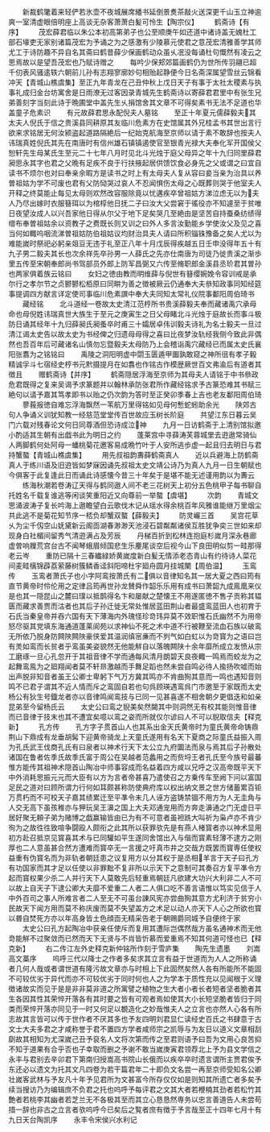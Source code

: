 <!-- { "loadSidebar": true } -->
　　新裁鹤氅着来轻俨若氷壶不夜城展席繙书延倒景煑茶敲火送深更千山玉立神逾爽一室清虚眼倍明座上高谈无杂客萧萧白髪可怜生【陶宗仪】
　　鹤斋诗【有序】
　　茂宏薛君临以朱公本初高第弟子也公至顺庚午如还道中诸诗盖无媿杜工部石壕吏无家别诸篇茂宏为予诵之为之感激有少陵慕元使君之意茂宏清雅善学其师尤工于诗防趣不异自名其斋曰鹤昔薛少保画鹤动众虽乆冺没每诵杜句慨然有凌云之思焉故以是望吾茂宏也乃赋诗赠之
　　每吟少保郏郊篇画鹤仍为世所传羽翮已超千仞表风骚逺轶六朝前儿孙有志翔寥廓妙句相贻起静便今日名斋深属望雪丝云锦看冲天【青城山樵虞集】至正九年青龙在己丑仲秋上戊日天子有事于太社太稷素与执事礼成归金台坊寓舍是日雨潦无过客因录青城先生鹤斋诗以寄薛君君里中有张生兄弟善刻字当刻此诗于晩圃堂中盖先生乆捐馆舍其文章不可得矣素书无法不足道也华盖童子危素识
　　有元故薛君思永配倪夫人墓铭
　　至正十年夏元儒薛毅夫其太夫人倪氏于信之贵溪县同耕原其友临川危素方在史馆属其外兄桂孟书其世出言行欲来求铭居无何汝颍盗起道路隔絶后一纪始克航海至京师以请于素不敢辞也按夫人讳瑞真姓倪氏其先在南唐时有信州雄石镇镇遏使官至银青光禄大夫奉化军开国侯父恕轩先生母某氏生至元二十七年八月时见北斗光烛于庭父母异之年十九归同里薛君昶思永其字也君之父晩有足疾不良于行扶掖起居供馈饮食必身先之父或谓之曰宜自读书不烦尔也对曰奉亲余暇方是读书之时上有太母夫人复从容曰妾当亲为治具以养曽祖姑为学不可废也君有父防恸哭过哀人不忍闻惧伤太母之心既葬则哭于他室夫人开释之终莫能止每见太母则欢然改容服除竟以忧遘疾卒曾祖姑方涕泣虑无以为夫人乃尽出嫁时衣服簮珥以为棺椁他日抚二子曰汝大父尝窘于徭役亦不知遽至于贫唯日夜望汝成人以兴吾家他日得从尔父于地下足矣哭几至絶由是坚苦自持蚕桑纺绩得缯布奉曽祖姑余以资教子之费既长则又训之曰外人多言汝勤能乡学使汝父及见之喜当何如輙呜咽流涕曽祖姑防伯祖姑议均财治具夫人请曰所积锱铢豫备之矣人尤以为难能嵗时祭祀必躬亲爼豆无违于礼至正八年十月戊辰得疾越五日壬申没得年五十有九子男二毅夫其长也次余祥先卒孙男一人薛氏之先亦仕南唐为司徒乃徙贵溪之渐歩里五传至宋朝奉郎尚书驾部员外郎上防军昌弼又六传至脩职郎金溪县丞玠君其曽孙也两家俱着族云铭曰
　　女妇之徳由教而明维薛与倪世有簮缨婉娩令容训戒是承尔行之孝尔节之贞鬰鬰松栢原曰同畊为善之徴被厥云仍通奉大夫叅知政事同知经筵事提调四方献言详定使司事临川危素譔中奉大夫同知太常礼仪院事鄱阳周伯琦书
　　藏经铭
　　北斗道经一卷故太史清江范梈所书贵溪薛毅夫奉而藏诸禹穴承母命也母倪姓讳瑞真世大族生于至元之庚寅生之日父母睹北斗光烛于庭故长而事斗极防日诵其经年十九归薛昶氏昶蚤卒时甫三十孀居卓伟训毅夫诗礼为名士毅夫一旦过清江谒太史告以故太史为书经俾之归遗母母得之喜曰比夜梦汝轨经我侧今致此非偶然也吾百年后可藏诸名山慎勿忘暨毅夫太母防乃上会稽诣禹穴藏经已而属太史氏襄阳张翥为之铭铭曰
　　禹陵之洞阳明虚中閟玉匮遁甲圗孰敢窥之神所徂有孝子毅精诚孚斗七宿经史梈书元黓摄提月在如翥也作铭古作模歴厥世百文弗渝后有道者其徴且
　　赠鹤斋诗【并序】
　　鹤斋隠居浮海至京师为其母夫人请铭于中书叅政危君既得之复来吴谒予求篆题并以翰林承防张君所作藏经铭求予古篆恐难其书赋三絶句以请予嘉其笃孝即书以贻之仍次韵为答时至正癸卯季春上吉也老友鄱阳周伯琦
　　蓼莪报徳自难忘浮海飘然一苇航万里得铭如见母何慙蛇蚓助余光
　　陕郊古句人争诵义训犹知教一经慈范堂堂传百世故应玉树长阶庭
　　共望江东日暮云吴门六载对残春论文何日同尊酒但恐诗成泣神
　　九月一日访鹤斋于上清别馆拟邀小酌适其生朝有出戯书此为明日之约
　　蓬莱宫中寻薛涛芙蓉城里去逰遨常骑仙人两脚鹤何处阿母一蟠桃菊花邀客易成晩竹叶于人安所逃歩虚一起且归去明日与君持蟹螯【青城山樵虞集】
　　用先叔祖韵夀薛鹤斋真人
　　近以兵避海上防鹤斋真人于练川语及旧逰皆如梦寐因诵先叔祖太史文靖公诗乃为真人九月一日生朝赋也今俱客于此复逢此日而诵此诗感懐今昔三十年矣于是堪不能无述谨用韵以为夀云
　　练海秋潮若卷涛辽天得与鹤同遨人间不老三花树天上初分五色桃甲子每书聊自托姓名千载复谁逃等闲谈笑重阳近又向尊前一举螯【虞堪】
　　次韵
　　青城文思涌波涛子复长吟海上遨瞻望白云歌伐木记从瑶水得余桃百年风雅谁能继万里烟尘共此逃不是菊花知节序一桮负却蟹双螯【薛毅夫】
　　防灵巗三首
　　吴宫花草乆为尘千仭空山妩黛新云阁靣湖春渺渺天池浸石碧粼粼诸侯互胜犹争奕三世如来却现身白社楣间留秀气清逰满占及芳辰
　　丹梯百折到松林连抱庭杉嵗月深永巷廊虚曽响屧荒宫台古不闻琴蛾眉倾国悲生乐麈尾谈空后视今山下良田明似剪一畦那得老云岑
　　重防已隔十三春纎緑娇黄嵗度新白髪无情添老态青山有约待诗人菜花间麦畦樆锦薜荔萦藤树簇鳞香迳斜阳啼杜宇廻舟圆月挂城闉【周伯温】
　　玉鸾传
　　玉鸾者萧氏子也小字阿鸾按萧氏有二俱以音律知名其一居大夏之西曰筠有直节黄帝时伶伦用之定律吕筠再世孙龙賛舜作韶乐乐用有成书曰萧韶九成鳯凰来仪是也其一隠昆山之麓曰璞以抵鹊得名卞和屡献之楚懐王不用遂匿徳不售子贡称其韫匮而藏求善贾而沽者也其后子孙迁徙无常处惟居蓝田荆山者最盛鸾蓝田人也初育于石氏当秦皇帝并吞六国有天下薄海内外瑰怪珍竒玮异莫不效职惟石氏幽然不为用帝怒尽驱其党填东海通道蓬莱阆苑以求神仙不死之术中道不行被鞭至流血石族以破鸾无所依乃脱身防闗陜闗陜豪侠爱其温润缜宻亷而不刿气如白虹以为竒寳为之语曰岂有羙如鸾而长贫者乎鸾虽美姿貌然无他能觧自以落魄闗陕十余年靡所成立发愤从宗工磨琢一旦心孔忽开于其祖音律不学而通每风清月朗碧天良夜輙一鸣焉而蛟龙为之起舞鸾鳯为之廻翔闻者莫不轩昻激越而手舞足蹈也然未尝自鸣必待人揄扬吹嘘而始出声脱非知音者虽王公卿士卑躬下气万方冀其鸣亦不肯曲狥其意而一鸣也遇知音则鸣不已君子谓其不近人情而斥之鸾固自若也句呉顾瑛遇鸾呉门市邀至于家既而太史杨公有狄生号鐡龙者亦以音律鸣闻鸾技与已同一见甚喜遂不相舍朝夕更倡迭和如亲昆弟至今留杨氏云
　　太史公曰鸾之貎美矣然闚其中则洞然无有校其能则惟音律而已音律于技末也其不遭宜矣噫以鸾之姿而所就仅尔谚曰人不可以貎取信夫【释克新】
　　孔方传
　　孔方字子贯首山人也其系出金天氏黄帝时为童氏黄帝命铸鼎荆山下鼎成有龙垂胡髯下迎黄帝骑龙上天童氏遂用有名天下夏商之际童氏益振入周为孔氏武王伐商孔氏有曰泉者以神术行天下太公立九府圜法而泉与焉其后子孙散处诸国在鲁者佐季氏故季氏富于周公在吴越者范蠡用之而赀埒王者孔氏至今族号最蕃惟方能传其祖神术隠首山陶冶中师事容成而名益着四方咸以兄呼之汉高帝既平天下中外消耗思振元元而大臣有以方为言者帝甚喜乃遣使召之方乗传车至阙下问以富国足民之道对曰顾所谓力行何如耳颇甚称防使典府库以权出纳文景之世方储蓄累百钜万贯朽而不可校天子嘉其绩累迁至平凖令未几人诬方盗铸禁锢不用方为人无圭角与人交无高下虽孩稚亦与狎玩吴王濞之国上大夫邓通宠用而方奔走濞通之门无虚日平居好聚无頼子弟为赌博之戯赢输皆由已为有不可意者虽袒跣大叫祈为枭卢亦不肯少徇为之故徃徃致喧争闘殴人颇衔之此其所以获罪欤先是有燕人楮寳者亦以神术显用初方赴召抵京见寳喜其术与已同驩如平生遂同舍馆出入与偕而寳素轻薄不逮方之刚厚也二人意虽甚合然方遭难而寳卒无一言援之吁真市井之交哉方既罢而寳専任使权益重有伪寳名而为非轨者朝廷患之议复用方以分其权于是丞相羊言于天子曰孔方有功国家而其才足以任使以非罪黜不复非所以示天下之意制可其奏召方复平凖令方起而寳权果少杀二人并行天下人莫敢先后轻重焉朝廷凡欲建大功兴大利非二人不可以故上自天子下逮公卿大夫靡不爱重二人者二人俱口吃不善言语惟以笃实见信于人中外百司之事人所难言者二人至无不可虽台諌风宪亦尝曲狥其意方尤利济于贫穷小民故天下闻方用而莫不称庆废而莫不失望盖方之术足以动人亦天下人心之所欲也寳以昬自焚死方亦以年高身皆土色顔靣无精采告老于朝赐爵同城予自便终于家
　　太史公曰孔方起陶冶中获亲任使斥而复用其遭际岂偶然哉方虽名通神术而无他竒能觧不过聚敛而已然而天下无贤与不肖皆忻慕而爱重焉不知其何道可怪也已【释克新】
　　右二传江左外史释克新仲铭所作刻于雪庐集
　　陶先生遗墨
　　刘嵩高文藁序
　　呜呼三代以降士之作者多矣求其立言有益于世道而为人人之所称诵者几何人哉或者谓世道有隆污故文章亦与时相上下此固然矣然人各有所能所不能固不可较优劣于异代而亦不可较优劣于同时何也人之为学本于质性充以见闻根于义理徴诸故实而见于是是非非莫非道之所寓譬之植物之生大者小者长者短者坚者脆者其生各因其性其荣悴开落各有其时要之皆有可观者焉如使其大小长短坚脆者皆归于同类而荣悴开落亦同见于一时又何足以覩造化之妙哉惟夫人之立言也亦然人心各有所志故其言皆可以传于世作者不厌其多也予友四明刘君显仁读经史百氏之书肆意于古文士大夫多君之才咸称誉于君不置四方学者咸师宗之凯辱与为友日以道义文章相刮劘故其相知为尤深嵗己丑予裒名人文将次第而传之至君则语予曰吾为文用心良苦抑不知于道果有合乎否也子幸取而删之予谢不敢当嵗庚寅君领荐北上予为县文学信之永丰与君别去辛卯君下第南归授嵩高书院山长俄而以疾卒卒时遗言谓所主贾君俟予东还必以遗文为托其文凡四卷为若干篇君年二十即负文名尝一再至京师受知名公卿壮嵗客武林与予友凡十年予见君所为文甚富今所存仅仅如是则知其所遗亡者多矣予续当搜访乃为编辑庶不负君之托也呜呼予每评君之文其大者若楩楠其劲者若松竹其艶者若桃李其幽者若芝兰无不各极其至而其立心恳恳然専务以忠言善道告人未尝苟措一辞也非古之立言者欤呜呼今已矣后之覧者庶有徴于予言哉至正十四年七月十有九日天台陶凯序
　　永丰令宋侯兴水利记
